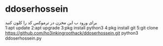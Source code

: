 # ddoserhossein
برای ورود ب این مخزن در ترموکس کد را کلون کنید  
1:apt update 
2:apt upgrade 
3:pkg install python3 
4:pkg install git 
5:git clone https://github.com/ho3inkingroothack/ddoserhossein.git 
python3 ddoserhossein.py

